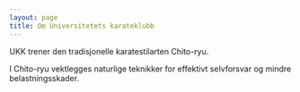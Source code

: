 ```yaml
---
layout: page
title: Om Universitetets karateklubb
---
```


UKK trener den tradisjonelle karatestilarten Chito-ryu. 

I Chito-ryu vektlegges naturlige teknikker for effektivt selvforsvar og mindre belastningsskader. 